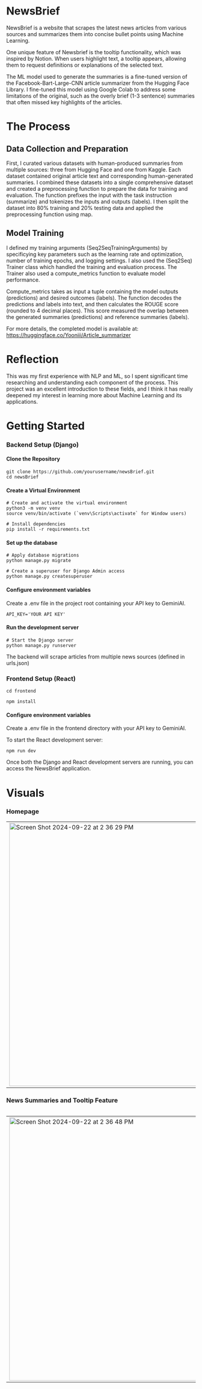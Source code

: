 # NewsBrief
NewsBrief is a website that scrapes the latest news articles from various sources and summarizes them into concise bullet points using Machine Learning. 

One unique feature of Newsbrief is the tooltip functionality, which was inspired by Notion. When users highlight text, a tooltip appears, allowing them to request definitions or explanations of the selected text.

The ML model used to generate the summaries is a fine-tuned version of the Facebook-Bart-Large-CNN article summarizer from the Hugging Face Library. I fine-tuned this model using Google Colab to address some limitations of the original, such as the overly brief (1-3 sentence) summaries that often missed key highlights of the articles.

# The Process
## Data Collection and Preparation
First, I curated various datasets with human-produced summaries from multiple sources: three from Hugging Face and one from Kaggle. Each dataset contained original article text and corresponding human-generated summaries. I combined these datasets into a single comprehensive dataset and created a preprocessing function to prepare the data for training and evaluation. The function prefixes the input with the task instruction (summarize) and tokenizes the inputs and outputs (labels).
I then split the dataset into 80% training and 20% testing data and applied the preprocessing function using map.

## Model Training
I defined my training arguments (Seq2SeqTrainingArguments) by specificying key parameters such as the learning rate and optimization, number of training epochs, and logging settings. I also used the (Seq2Seq) Trainer class which handled the training and evaluation process. The Trainer also used a compute_metrics function to evaluate model performance.

Compute_metrics takes as input a tuple containing the model outputs (predictions) and desired outcomes (labels). The function decodes the predictions and labels into text, and then calculates the ROUGE score (rounded to 4 decimal places). This score measured the overlap between the generated summaries (predictions) and reference summaries (labels).

For more details, the completed model is available at: https://huggingface.co/Yooniii/Article_summarizer

# Reflection
This was my first experience with NLP and ML, so I spent significant time researching and understanding each component of the process. This project was an excellent introduction to these fields, and I think it has really deepened my interest in learning more about Machine Learning and its applications.

# Getting Started

### Backend Setup (Django)

#### Clone the Repository
```
git clone https://github.com/yourusername/newsBrief.git
cd newsBrief
```

#### Create a Virtual Environment
```
# Create and activate the virtual environment
python3 -m venv venv 
source venv/bin/activate (`venv\Scripts\activate` for Window users) 

# Install dependencies
pip install -r requirements.txt
```

#### Set up the database
```
# Apply database migrations
python manage.py migrate

# Create a superuser for Django Admin access
python manage.py createsuperuser
```

#### Configure environment variables
Create a .env file in the project root containing your API key to GeminiAI.
```
API_KEY='YOUR API KEY'
```

#### Run the development server
```
# Start the Django server
python manage.py runserver
```  
The backend will scrape articles from multiple news sources (defined in urls.json)

### Frontend Setup (React)
```
cd frontend

npm install
```

#### Configure environment variables
Create a .env file in the frontend directory with your API key to GeminiAI.

To start the React development server:
```
npm run dev
```
Once both the Django and React development servers are running, you can access the NewsBrief application.

# Visuals

### Homepage
<table>
  <tr>
    <td><img width="700" alt="Screen Shot 2024-09-22 at 2 36 29 PM" src="https://github.com/user-attachments/assets/95a3eda2-9758-4517-b2fd-683d29f0664e"></td>
    <td><img width="700" alt="Screen Shot 2024-09-22 at 2 36 19 PM" src="https://github.com/user-attachments/assets/5a42f6a1-ee8c-4695-add1-0a36497d2849"></td>
  </tr>
<table>

  
### News Summaries and Tooltip Feature
 <table>
  <tr>
    <td><img width="700" alt="Screen Shot 2024-09-22 at 2 36 48 PM" src="https://github.com/user-attachments/assets/5d15e859-61ab-4ff3-9f85-17cd9c8f669c"></td>
    <td><img width="700" alt="Screen Shot 2024-09-22 at 2 38 40 PM" src="https://github.com/user-attachments/assets/d1b1ee07-75d3-4059-bee8-439a269a0cc5"></td>
  </tr>
</table>

